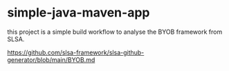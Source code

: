 # simple-java-maven-app

this project is a simple build workflow to analyse the BYOB framework from SLSA.

https://github.com/slsa-framework/slsa-github-generator/blob/main/BYOB.md


